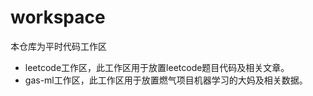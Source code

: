 # workspace

本仓库为平时代码工作区

- leetcode工作区，此工作区用于放置leetcode题目代码及相关文章。
- gas-ml工作区，此工作区用于放置燃气项目机器学习的大妈及相关数据。